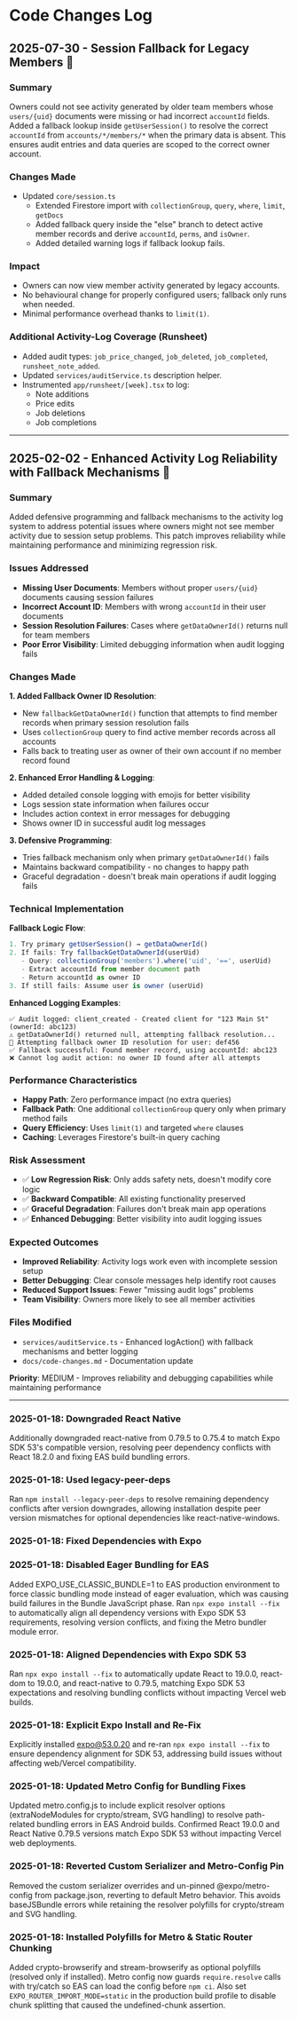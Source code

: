 # Code Changes Log

## 2025-07-30 - Session Fallback for Legacy Members 👥

### Summary
Owners could not see activity generated by older team members whose `users/{uid}` documents were missing or had incorrect `accountId` fields. Added a fallback lookup inside `getUserSession()` to resolve the correct `accountId` from `accounts/*/members/*` when the primary data is absent. This ensures audit entries and data queries are scoped to the correct owner account.

### Changes Made
- Updated `core/session.ts`
  - Extended Firestore import with `collectionGroup`, `query`, `where`, `limit`, `getDocs`
  - Added fallback query inside the "else" branch to detect active member records and derive `accountId`, `perms`, and `isOwner`.
  - Added detailed warning logs if fallback lookup fails.

### Impact
- Owners can now view member activity generated by legacy accounts.
- No behavioural change for properly configured users; fallback only runs when needed.
- Minimal performance overhead thanks to `limit(1)`.

### Additional Activity-Log Coverage (Runsheet)
- Added audit types: `job_price_changed`, `job_deleted`, `job_completed`, `runsheet_note_added`.
- Updated `services/auditService.ts` description helper.
- Instrumented `app/runsheet/[week].tsx` to log:
  - Note additions
  - Price edits
  - Job deletions
  - Job completions

---

## 2025-02-02 - Enhanced Activity Log Reliability with Fallback Mechanisms 🔧

### Summary
Added defensive programming and fallback mechanisms to the activity log system to address potential issues where owners might not see member activity due to session setup problems. This patch improves reliability while maintaining performance and minimizing regression risk.

### Issues Addressed
- **Missing User Documents**: Members without proper `users/{uid}` documents causing session failures
- **Incorrect Account ID**: Members with wrong `accountId` in their user documents
- **Session Resolution Failures**: Cases where `getDataOwnerId()` returns null for team members
- **Poor Error Visibility**: Limited debugging information when audit logging fails

### Changes Made

**1. Added Fallback Owner ID Resolution**:
- New `fallbackGetDataOwnerId()` function that attempts to find member records when primary session resolution fails
- Uses `collectionGroup` query to find active member records across all accounts
- Falls back to treating user as owner of their own account if no member record found

**2. Enhanced Error Handling & Logging**:
- Added detailed console logging with emojis for better visibility
- Logs session state information when failures occur
- Includes action context in error messages for debugging
- Shows owner ID in successful audit log messages

**3. Defensive Programming**:
- Tries fallback mechanism only when primary `getDataOwnerId()` fails
- Maintains backward compatibility - no changes to happy path
- Graceful degradation - doesn't break main operations if audit logging fails

### Technical Implementation

**Fallback Logic Flow**:
```typescript
1. Try primary getUserSession() → getDataOwnerId()
2. If fails: Try fallbackGetDataOwnerId(userUid)
   - Query: collectionGroup('members').where('uid', '==', userUid)
   - Extract accountId from member document path
   - Return accountId as owner ID
3. If still fails: Assume user is owner (userUid)
```

**Enhanced Logging Examples**:
```
✅ Audit logged: client_created - Created client for "123 Main St" (ownerId: abc123)
⚠️ getDataOwnerId() returned null, attempting fallback resolution...
🔄 Attempting fallback owner ID resolution for user: def456
✅ Fallback successful: Found member record, using accountId: abc123
❌ Cannot log audit action: no owner ID found after all attempts
```

### Performance Characteristics
- **Happy Path**: Zero performance impact (no extra queries)
- **Fallback Path**: One additional `collectionGroup` query only when primary method fails
- **Query Efficiency**: Uses `limit(1)` and targeted `where` clauses
- **Caching**: Leverages Firestore's built-in query caching

### Risk Assessment
- ✅ **Low Regression Risk**: Only adds safety nets, doesn't modify core logic
- ✅ **Backward Compatible**: All existing functionality preserved
- ✅ **Graceful Degradation**: Failures don't break main app operations
- ✅ **Enhanced Debugging**: Better visibility into audit logging issues

### Expected Outcomes
- **Improved Reliability**: Activity logs work even with incomplete session setup
- **Better Debugging**: Clear console messages help identify root causes
- **Reduced Support Issues**: Fewer "missing audit logs" problems
- **Team Visibility**: Owners more likely to see all member activities

### Files Modified
- `services/auditService.ts` - Enhanced logAction() with fallback mechanisms and better logging
- `docs/code-changes.md` - Documentation update

**Priority**: MEDIUM - Improves reliability and debugging capabilities while maintaining performance

--- 

### 2025-01-18: Downgraded React Native
Additionally downgraded react-native from 0.79.5 to 0.75.4 to match Expo SDK 53's compatible version, resolving peer dependency conflicts with React 18.2.0 and fixing EAS build bundling errors. 

### 2025-01-18: Used legacy-peer-deps
Ran `npm install --legacy-peer-deps` to resolve remaining dependency conflicts after version downgrades, allowing installation despite peer version mismatches for optional dependencies like react-native-windows. 

### 2025-01-18: Fixed Dependencies with Expo

### 2025-01-18: Disabled Eager Bundling for EAS
Added EXPO_USE_CLASSIC_BUNDLE=1 to EAS production environment to force classic bundling mode instead of eager evaluation, which was causing build failures in the Bundle JavaScript phase.
Ran `npx expo install --fix` to automatically align all dependency versions with Expo SDK 53 requirements, resolving version conflicts, and fixing the Metro bundler module error. 

### 2025-01-18: Aligned Dependencies with Expo SDK 53
Ran `npx expo install --fix` to automatically update React to 19.0.0, react-dom to 19.0.0, and react-native to 0.79.5, matching Expo SDK 53 expectations and resolving bundling conflicts without impacting Vercel web builds. 

### 2025-01-18: Explicit Expo Install and Re-Fix
Explicitly installed expo@53.0.20 and re-ran `npx expo install --fix` to ensure dependency alignment for SDK 53, addressing build issues without affecting web/Vercel compatibility. 

### 2025-01-18: Updated Metro Config for Bundling Fixes
Updated metro.config.js to include explicit resolver options (extraNodeModules for crypto/stream, SVG handling) to resolve path-related bundling errors in EAS Android builds. Confirmed React 19.0.0 and React Native 0.79.5 versions match Expo SDK 53 without impacting Vercel web deployments. 

### 2025-01-18: Reverted Custom Serializer and Metro-Config Pin
Removed the custom serializer overrides and un-pinned @expo/metro-config from package.json, reverting to default Metro behavior. This avoids baseJSBundle errors while retaining the resolver polyfills for crypto/stream and SVG handling. 

### 2025-01-18: Installed Polyfills for Metro & Static Router Chunking
Added crypto-browserify and stream-browserify as optional polyfills (resolved only if installed). Metro config now guards `require.resolve` calls with try/catch so EAS can load the config before `npm ci`. Also set `EXPO_ROUTER_IMPORT_MODE=static` in the production build profile to disable chunk splitting that caused the undefined-chunk assertion. 